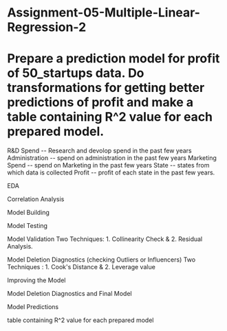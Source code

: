 # Assignment-05-Multiple-Linear-Regression-2
# Prepare a prediction model for profit of 50_startups data. Do transformations for getting better predictions of profit and make a table containing R^2 value for each prepared model.

R&D Spend -- Research and devolop spend in the past few years Administration -- spend on administration in the past few years Marketing Spend -- spend on Marketing in the past few years State -- states from which data is collected Profit -- profit of each state in the past few years.

EDA

Correlation Analysis

Model Building

Model Testing

Model Validation Two Techniques: 1. Collinearity Check & 2. Residual Analysis.

Model Deletion Diagnostics (checking Outliers or Influencers) Two Techniques : 1. Cook's Distance & 2. Leverage value

Improving the Model

Model Deletion Diagnostics and Final Model

Model Predictions

table containing R^2 value for each prepared model
